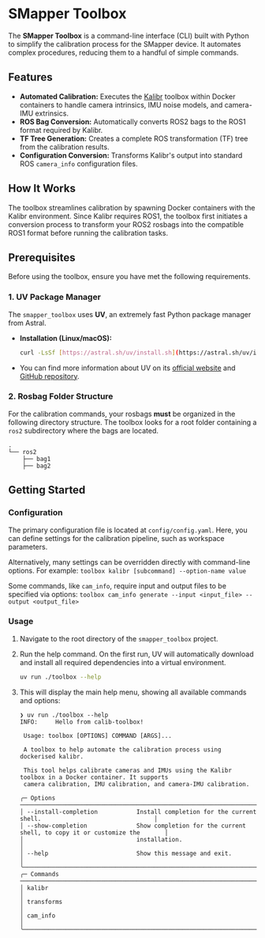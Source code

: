 # SMapper Toolbox

The **SMapper Toolbox** is a command-line interface (CLI) built with Python to simplify the calibration process for the SMapper device. It automates complex procedures, reducing them to a handful of simple commands.

## Features

- **Automated Calibration:** Executes the [Kalibr](http://wiki.ros.org/kalibr) toolbox within Docker containers to handle camera intrinsics, IMU noise models, and camera-IMU extrinsics.
- **ROS Bag Conversion:** Automatically converts ROS2 bags to the ROS1 format required by Kalibr.
- **TF Tree Generation:** Creates a complete ROS transformation (TF) tree from the calibration results.
- **Configuration Conversion:** Transforms Kalibr's output into standard ROS `camera_info` configuration files.

## How It Works

The toolbox streamlines calibration by spawning Docker containers with the Kalibr environment. Since Kalibr requires ROS1, the toolbox first initiates a conversion process to transform your ROS2 rosbags into the compatible ROS1 format before running the calibration tasks.

## Prerequisites

Before using the toolbox, ensure you have met the following requirements.

### 1. UV Package Manager

The `smapper_toolbox` uses **UV**, an extremely fast Python package manager from Astral.

- **Installation (Linux/macOS):**
    ```bash
    curl -LsSf [https://astral.sh/uv/install.sh](https://astral.sh/uv/install.sh) | sh
    ```
- You can find more information about UV on its [official website](https://astral.sh/uv) and [GitHub repository](https://github.com/astral-sh/uv).

### 2. Rosbag Folder Structure

For the calibration commands, your rosbags **must** be organized in the following directory structure. The toolbox looks for a root folder containing a `ros2` subdirectory where the bags are located.

```
.
└── ros2
    ├── bag1
    ├── bag2
```

## Getting Started

### Configuration

The primary configuration file is located at `config/config.yaml`. Here, you can define settings for the calibration pipeline, such as workspace parameters.

Alternatively, many settings can be overridden directly with command-line options. For example:
`toolbox kalibr [subcommand] --option-name value`

Some commands, like `cam_info`, require input and output files to be specified via options:
`toolbox cam_info generate --input <input_file> --output <output_file>`

### Usage

1.  Navigate to the root directory of the `smapper_toolbox` project.
2.  Run the help command. On the first run, UV will automatically download and install all required dependencies into a virtual environment.

    ```bash
    uv run ./toolbox --help
    ```

3.  This will display the main help menu, showing all available commands and options:

    ```text
    ❯ uv run ./toolbox --help
    INFO:     Hello from calib-toolbox!

     Usage: toolbox [OPTIONS] COMMAND [ARGS]...

     A toolbox to help automate the calibration process using dockerised kalibr.

     This tool helps calibrate cameras and IMUs using the Kalibr toolbox in a Docker container. It supports
     camera calibration, IMU calibration, and camera-IMU calibration.

    ╭─ Options ───────────────────────────────────────────────────────────────────────────────────────────────╮
    │ --install-completion           Install completion for the current shell.                                │
    │ --show-completion              Show completion for the current shell, to copy it or customize the       │
    │                                installation.                                                            │
    │ --help                         Show this message and exit.                                              │
    ╰─────────────────────────────────────────────────────────────────────────────────────────────────────────╯
    ╭─ Commands ──────────────────────────────────────────────────────────────────────────────────────────────╮
    │ kalibr                                                                                                  │
    │ transforms                                                                                              │
    │ cam_info                                                                                                │
    ╰─────────────────────────────────────────────────────────────────────────────────────────────────────────╯
    ```
